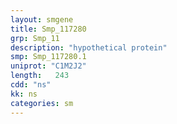 ```yaml
---
layout: smgene
title: Smp_117280
grp: Smp_11
description: "hypothetical protein"
smp: Smp_117280.1
uniprot: "C1M2J2"
length:   243
cdd: "ns"
kk: ns
categories: sm
---
```

